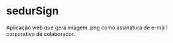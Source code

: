 # sedurSign
Aplicação web que gera imagem .png como assinatura de e-mail corporativo de colaborador.
